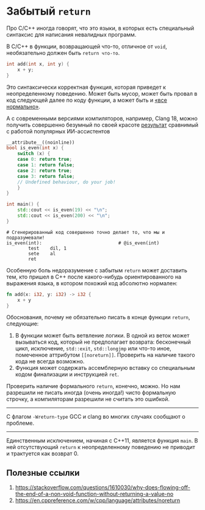 # Забытый `return`

Про C/C++ иногда говорят, что это языки, в которых есть специальный синтаксис для написания невалидных программ.

В C/C++ в функции, возвращающей что-то, отличное от `void`, необязательно должен быть `return что-то`. 

```C++
int add(int x, int y) {
    x + y;
}
```

Это синтаксически корректная функция, которая приведет к неопределенному поведению. Может быть мусор, может быть провал в код следующей далее по коду функции, а может быть и [«все нормально»](https://gcc.godbolt.org/z/6Y4T66).

А с современными версиями компиляторов, например, Clang 18, можно получить совершенно безумный по своей красоте [результат](https://godbolt.org/z/Y1qo49Tnn) сравнимый с работой популярных ИИ-ассистентов

```C++
__attribute__((noinline))
bool is_even(int x) {
    switch (x) {
    case 0: return true;
    case 1: return false;
    case 2: return true;
    case 3: return false;
    // Undefined behaviour, do your job!
    }
}

int main() {
    std::cout << is_even(19) << "\n";
    std::cout << is_even(200) << "\n";
}
```

```
# Сгенерированный код совершенно точно делает то, что мы и подразумевали!
is_even(int):                            # @is_even(int)
        test    dil, 1
        sete    al
        ret
```


Особенную боль недоразумение с забытым `return` может доставить тем, кто пришел в C++ после какого-нибудь ориентированного на выражения языка, в котором похожий код абсолютно нормален:

```Rust
fn add(x: i32, y: i32) -> i32 {
    x + y
}
```

Обоснования, почему не обязательно писать в конце функции `return`, следующие:
1. В функции может быть ветвление логики. В одной из веток может вызываться код, который не предполагает возврата: бесконечный цикл, исключение, `std::exit`, `std::longjmp` или что-то иное, помеченное аттрибутом `[[noreturn]]`. Проверить на наличие такого кода не всегда возможно.
2. Функция может содержать ассемблерную вставку со специальным кодом финализации и инструкцией `ret`.

Проверить наличие формального `return`, конечно, можно. Но нам разрешили не писать иногда (очень иногда!) чисто формальную строчку, а компиляторам разрешили не считать это ошибкой.

------

С флагом `-Wreturn-type` GCC и clang во многих случаях сообщают о проблеме.

-----
Единственным исключением, начиная с C++11, является функция `main`. В ней отсутствующий `return` к неопределенному поведению не приводит и трактуется как возврат 0.

## Полезные ссылки
1. https://stackoverflow.com/questions/1610030/why-does-flowing-off-the-end-of-a-non-void-function-without-returning-a-value-no
2. https://en.cppreference.com/w/cpp/language/attributes/noreturn
